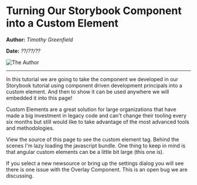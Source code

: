 **Turning Our Storybook Component into a Custom Element**
=====================================
<div class="header-columns">
    <div class="header-name-date">

**Author:** *Timothy Greenfield* 

**Date:** *??/??/??*
	</div>
	<div class="header-author-image">

![The Author](https://firebasestorage.googleapis.com/v0/b/increatesoftware.appspot.com/o/IncreateSoftware%2Ftim.jpg?alt=media&token=8a6dbaff-7b83-484f-9be5-b8436b737878 "The Author")
	</div>
</div>

---

In this tutorial we are going to take the component we developed in
our Storybook tutorial using component driven development principals
into a custom element.  And then to show it can be used anywhere we
will embedded it into this page!
    
Custom Elements are a great solution for large organizations that have
      made a big investment in legacy code and can't change their
      tooling every six months but still would like to take advantage
      of the most advanced tools and methodologies.
	  
View the source of this page to see the custom element tag.
      Behind the scenes I'm lazy loading the javascript
      bundle. One thing to keep in mind is that  angular custom
      elements can be a little bit large (this one is).

If you select a new newsource or bring up the settings dialog you will
see there is one issue with the Overlay Component.  This is an open
bug we are discussing. 

<link href="https://fonts.googleapis.com/icon?family=Material+Icons" rel="stylesheet">
<link rel="stylesheet" href="https://fonts.googleapis.com/css?family=Roboto:300,400,500,700,400italic">
<link href="https://fonts.googleapis.com/css?family=Lobster" rel="stylesheet">
<link href="https://fonts.googleapis.com/css?family=Roboto:300,400,500" rel="stylesheet">
<script
src="https://firebasestorage.googleapis.com/v0/b/increatesoftware.appspot.com/o/IncreateSoftware%2Fnews-app-696119f1e6af3575acfc.js?alt=media&token=375e81ab-5631-471d-b929-05321e0905d8"
type="text/javascript"></script>

  
<div class="news-app">
<news-source appshellnorender> </news-source>

</div>
